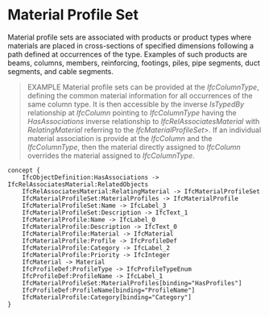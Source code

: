 Material Profile Set
====================

Material profile sets are associated with products or product types where materials are placed in cross-sections of specified dimensions following a path defined at occurrences of the type. Examples of such products are beams, columns, members, reinforcing, footings, piles, pipe segments, duct segments, and cable segments.

> EXAMPLE  Material profile sets can be provided at the _IfcColumnType_, defining the common material information for all occurrences of the same column type. It is then accessible by the inverse _IsTypedBy_ relationship at _IfcColumn_ pointing to _IfcColumnType_ having the _HasAssociations_ inverse relationship to _IfcRelAssociatesMaterial_ with _RelatingMaterial_ referring to the _IfcMaterialProfileSet_>. If an individual material association is provide at the _IfcColumn_ and the _IfcColumnType_, then the material directly assigned to _IfcColumn_ overrides the material assigned to _IfcColumnType_.

```
concept {
    IfcObjectDefinition:HasAssociations -> IfcRelAssociatesMaterial:RelatedObjects
    IfcRelAssociatesMaterial:RelatingMaterial -> IfcMaterialProfileSet
    IfcMaterialProfileSet:MaterialProfiles -> IfcMaterialProfile
    IfcMaterialProfileSet:Name -> IfcLabel_3
    IfcMaterialProfileSet:Description -> IfcText_1
    IfcMaterialProfile:Name -> IfcLabel_0
    IfcMaterialProfile:Description -> IfcText_0
    IfcMaterialProfile:Material -> IfcMaterial
    IfcMaterialProfile:Profile -> IfcProfileDef
    IfcMaterialProfile:Category -> IfcLabel_2
    IfcMaterialProfile:Priority -> IfcInteger
    IfcMaterial -> Material
    IfcProfileDef:ProfileType -> IfcProfileTypeEnum
    IfcProfileDef:ProfileName -> IfcLabel_1
    IfcMaterialProfileSet:MaterialProfiles[binding="HasProfiles"]
    IfcProfileDef:ProfileName[binding="ProfileName"]
    IfcMaterialProfile:Category[binding="Category"]
}
```

